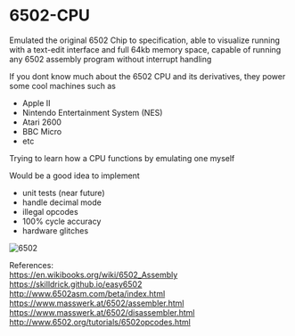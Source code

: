 # 6502-CPU
Emulated the original 6502 Chip to specification, able to visualize running with a text-edit interface and full 64kb memory space, capable of running any 6502 assembly program without interrupt handling

If you dont know much about the 6502 CPU and its derivatives, they power some cool machines such as 
  - Apple II
  - Nintendo Entertainment System (NES)
  - Atari 2600
  - BBC Micro
  - etc 


Trying to learn how a CPU functions by emulating one myself 

Would be a good idea to implement
  - unit tests (near future)
  - handle decimal mode
  - illegal opcodes
  - 100% cycle accuracy
  - hardware glitches 



![6502](https://github.com/yashbbb009/6502Emu/assets/165434548/89973291-c70f-4dc7-8551-6e576136b846)


References:<br>
https://en.wikibooks.org/wiki/6502_Assembly <br>
https://skilldrick.github.io/easy6502 <br>
http://www.6502asm.com/beta/index.html <br>
https://www.masswerk.at/6502/assembler.html <br>
https://www.masswerk.at/6502/disassembler.html <br>
http://www.6502.org/tutorials/6502opcodes.html <br>
